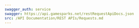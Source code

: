 ```yaml
---
swagger_auth: service
swagger: https://api.gamesparks.net/restRequestApiDocs.json
src: /API Documentation/REST APIs/Requests.md
---
```


